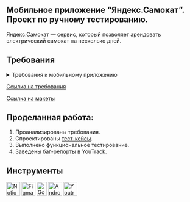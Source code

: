 ## Мобильное приложение “Яндекс.Самокат”. Проект по ручному тестированию.
Яндекс.Самокат — сервис, который позволяет арендовать электрический самокат на несколько дней.

## Требования
<details>
<summary> Требования к мобильному приложению </summary> 
## Экран «Вход»
1. При первом входе в приложение появляется экран авторизации с логином и паролем.
2. Если курьер уже авторизовался, он видит экран списка заказов по умолчанию.
3. На экране два поля ввода: под логин и пароль. Есть кнопка «Войти».
4. Если тапнуть по «Не помню пароль», появится уведомление с текстом «Свяжитесь с менеджером: 0101» и кнопка «Ок».
5. Пользователь может выйти из приложения с любого экрана. Тогда при входе он снова попадёт на экран авторизации.

## Экран «Список заказов»
На экране две вкладки: «Все», «Мои». 
На вкладке «Все» курьеры видят один и тот же список заказов: это заказы без исполнителей. 
Как только один из курьеров принимает заказ, он перемещается во вкладку «Мои». Остальные курьеры перестают его видеть.
Внутри вкладки «Мои» курьер видит заказы, которые он принял. 
Чтобы список обновился, нужно потянуть за экран вниз (англ. pull-to-refresh). 

При pull-to-refresh:
1. Для вкладки «Все»: заказы, которые принял другой курьер, пропадают из списка. 
2. Для вкладки «Все»: заказы, которые отменил пользователь, удаляются. 
3. Для вкладок «Все» и «Мои»: карточки сортируются по дате доставки, которую указал пользователь. Просроченные заказы — сверху.

При каких действиях список заказов обновляется:
1. При pull-to-refresh.
2. Если перейти во вкладку «Мои» на главном экране, а потом вернуться назад во вкладку «Все».
3. Если применить фильтр по станции метро.

При каких действиях список заказов не обновляется:
1. Если принять заказ, он перемещается в «Мои», но остальной список не обновляется.
   
Функциональность экрана «Список заказов»:
1. Когда нет заказов, отображается экран «Заказов нет». Чтобы обновить экран, нужно сделать pull-to-refresh.
2. Когда пользователь делает заказ, появляется короткая версия карточки заказа. 
3. Список заказов сортируется по приоритетности доставки: просроченные — сверху. Просроченным считается заказ, который не доставлен клиенту до 23:59 в нужный день. Рамка и дата просроченной карточки подсвечивается красным цветом, жирность текста — Medium. Условие работает для списков заказов «Все» и «Мои».
4. Внутри вкладки «Все» есть фильтр по выбору метро. С его помощью курьер может настроить, заказы на каких станциях он хочет видеть. По тапу на фильтр открывается список: он формируется из тех станций, на которые уже есть заказы. Если есть два и более заказа с одинаковым метро, в фильтре появляется только одно наименование: одинаковые станции не дублируются.
5. Карточка фильтра увеличивается по мере добавления станций метро. В карточку вмещается максимум 8 станций: начиная с девятой появляется скролл.
6. Карточка заказа может быть в краткой или полной версии. 
    - Поля для краткой версии: «Адрес», «Дата доставки», выбранная станция метро.
    - Поля для полной версии: «Адрес», «Дата доставки», выбранная станция метро. Добавляется «Имя», «Фамилия», «Телефон», «Цвет», «Комментарий». Если пользователь не заполнил поле «Цвет», пишется «любой».
7. Переключить версию карточки можно через тап по карточке. Это работает для вкладок «Все» и «Мои».
8. При переходе в полный режим карточки кнопка «Принять» остаётся на месте. Карточки, которые идут следом, сдвигаются вниз.
9. Чтобы принять заказ, нужно тапнуть по кнопке «Принять». Это работает и для краткой, и для полной версий карточки.
10. При тапе по кнопке появляется уведомление с текстом «Хотите принять заказ?» и две кнопки «Да» и «Нет». Тап по «Нет» возвращает обратно на список заказов, кнопка «Принять» остаётся активной. Тап по «Да» подтверждает принятие заказа.
11. Чужой или отменённый заказ принять нельзя. Появляется сообщение: «Ты не можешь принять заказ. Его взял уже другой курьер или пользователь отменил его».
12. Когда заказ принят, карточка уезжает из списка «Все» — с анимацией движения вверх. У вкладки «Мои» появляется синяя точка — она обозначает, что во вкладке появился новый принятый заказ. 
13. Логика работы синей точки: появляется, если есть непросмотренные карточки во вкладке «Мои». Автоматическое переключение на вкладку «Мои» не происходит.
14. Карточка, которую принял курьер, помещается во вкладку «Мои». Кнопка меняется на «Завершить». Завершить заказ можно тапом по кнопке «Завершить» — как в коротком, так и в полном виде карточки. 
15. Если нажать на «Завершить», появляется уведомление «Вы завершили заказ?» и две кнопки — «Да» и «Нет». Тап по «Нет» возвращает обратно на список заказов, кнопка «Завершить» остаётся активной. Тап по «Да» подтверждает завершение заказа.
16. Когда заказ завершён, карточка заказа перемещается в самый низ списка. Если заказ был просрочен, но потом выполнен, карточка не подсвечивается красным.
17. Завершённые заказы сортируются по времени выполнения: чем раньше завершён заказ, тем он ниже.

### Нотификация
1. **Уведомление приходит, когда осталось 2 часа, чтобы выполнить заказ. Заказ нужно доставить в день, который указал пользователь, до 23:59. Например, заказ на 8 мая. Если в 21:59 8 мая курьер ещё не доставил самокат, ему приходит пуш-уведомление.** 
2. **Уведомление содержит такой текст: «2 часа до конца заказа. Заказ «ул Комнатная 12-14» нужно выполнить до `времени N`. Если не успеваете, предупредите поддержку: 0101»**
3. **Переход по нотификации ведёт в приложение на вкладку «Мои».**

### Отсутствие интернет-соединения
1. **Если нет интернет-соединения, отображается всплывающее окно «Отсутствует интернет-соединение». Оно появляется, если тапнуть по любой активной кнопке на любом экране. Пропадает только по тапу по кнопке «Ок».** 
2. **Когда пользователь тапнул по кнопке «Ок», всплывающее уведомление закрывается. Если интернета всё ещё нет, процесс повторяется: тап по любой активной зоне ведёт на всплывающее уведомление «Отсутствует интернет-соединение».**

### Ориентация
Приложение только в портретной ориентации.

![Ограничение полей](https://github.com/user-attachments/assets/882370f2-e503-478a-b74b-3ea6a2a3acdc)
***
</details>
 
[Ссылка на требования](https://praktikum.notion.site/fbb847fa63244f5db3272bc8034ca7fd?pvs=4)

[Ссылка на макеты](https://www.figma.com/file/kqLqPvSvjLVLomkdadkAnk/mobile)

## Проделанная работа:
1. Проанализированы требования.
2. Cпроектированы [тест-кейсы](https://docs.google.com/spreadsheets/d/1MF1nRlNen5fVAR_STiQTQ_BXSQKJFDFnjltLhKZcblo/edit?usp=sharing).
3. Выполнено функциональное тестирование.
4. Заведены [баг-репорты](https://veronivan.youtrack.cloud/issues?q=tag:%20%7B%D0%AF.%D0%A1%D0%B0%D0%BC%D0%BE%D0%BA%D0%B0%D1%82.%20Mobile%20Application%7D) в YouTrack.

## Инструменты
<p align="left"> 
  <a href="https://www.notion.so/" target="_blank" rel="noreferrer"><img src="https://github.com/user-attachments/assets/61293e5c-b3ba-4c32-8777-d74dbb8b26a0" width="36" height="36" alt="Notion" /></a>
  <a href="https://www.figma.com/" target="_blank" rel="noreferrer"><img src="https://raw.githubusercontent.com/danielcranney/readme-generator/main/public/icons/skills/figma-colored.svg" width="36" height="36" alt="Figma" /></a>
  <a href="https://docs.google.com/" target="_blank" rel="noreferrer"><img src="https://github.com/user-attachments/assets/4fee6efd-dd5a-4c90-95f6-6aafc54ed88d" width="26" height="36" alt="Google Sheets" /></a>
  <a href="developer.android.com" target="_blank" rel="noreferrer"><img src="https://github.com/user-attachments/assets/12a52a01-f617-44c4-81ca-abc8b1202429" width="36" height="36" alt="Android Studio" /></a>
  <a href="https://www.jetbrains.com/youtrack/" target="_blank" rel="noreferrer"><img src="https://upload.wikimedia.org/wikipedia/commons/9/95/YouTrack_Icon.png" width="36" height="36" alt="Youtrack" /></a>
</p> 
